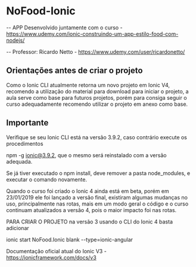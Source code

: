 # NoFood-Ionic 

-- APP Desenvolvido juntamente com o curso - https://www.udemy.com/ionic-construindo-um-app-estilo-food-com-nodejs/

-- Professor: Ricardo Netto - https://www.udemy.com/user/ricardonetto/

## Orientações antes de criar o projeto

Como o Ionic CLI atualmente retorna um novo projeto em Ionic V4, recomendo a utilização do material para download para iniciar o projeto, a aula serve como base para futuros projetos, porém para consiga seguir o curso adequadamente recomendo utilizar o projeto em anexo como base.

## Importante

Verifique se seu Ionic CLI está na versão 3.9.2, caso contrário execute os procedimentos

npm -g ionic@3.9.2, que o mesmo será reinstalado com a versão adequada.

Se já tiver executado o npm install, deve remover a pasta node_modules, e executar o comando novamente.

Quando o curso foi criado o Ionic 4 ainda está em beta, porém em 23/01/2019 ele foi lançado a versão final, existiram algumas mudanças no uso, principalmente nas rotas, mais em um modo geral o código e o curso continuam atualizados a versão 4, pois o maior impacto foi nas rotas.



PARA CRIAR O PROJETO na versão 3 usando o CLI do Ionic 4 basta adicionar

ionic start NoFood.Ionic blank --type=ionic-angular



Documentação oficial atual do Ionic V3 - https://ionicframework.com/docs/v3



